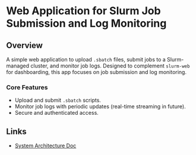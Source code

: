 # **Web Application for Slurm Job Submission and Log Monitoring**

## **Overview**
A simple web application to upload `.sbatch` files, submit jobs to a Slurm-managed cluster, and monitor job logs. Designed to complement `slurm-web` for dashboarding, this app focuses on job submission and log monitoring.

### **Core Features**
- Upload and submit `.sbatch` scripts.
- Monitor job logs with periodic updates (real-time streaming in future).
- Secure and authenticated access.

## **Links**
- [System Architecture Doc](https://docs.google.com/document/d/1LKkJZtISW86YljNDcq45JBlnkfK8h_1vkdDO5y3IU10/edit?tab=t.0)